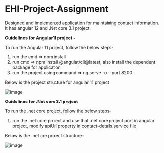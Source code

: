 # EHI-Project-Assignment
Designed and implemented application for maintaining contact information. It has angular 12 and .Net core 3.1 project

**Guidelines for Angular11 project -**

To run the Angular 11 project, follow the below steps-

1) run the cmd => npm install
2) run cmd => npm install @angulat/cli@latest, also install the dependent package for application
3) run the project using command => ng serve -o --port 8200

Below is the project structure for angular 11 project

![image](https://user-images.githubusercontent.com/58030402/120902020-a192ad00-c65b-11eb-9499-311dc7b63140.png)


**Guidelines for .Net core 3.1 project -**

To run the .net core project, follow the below steps-

1) run the .net core project and use that .net core project port in angular project, modify apiUrl property in contact-details.service file

Below is the .net cre project structure-

![image](https://user-images.githubusercontent.com/58030402/120902201-8d9b7b00-c65c-11eb-85b7-11c3dfcbfd34.png)
